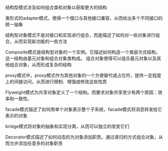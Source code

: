 结构型模式涉及如何组合类和对象以获取更大的结构<br/>

类形式的adapter模式，使得一个借口与其他接口兼容，从而给出多个不同接口的统一抽象<br/>

结构型对象模式不是对接口和实现进行组合，而是描述了如何对一些对象进行组合，从而实现新功能的一些方法<br/>

Composite模式是结构型对象的一个实例。它描述如何构造一个类层次式结构，这一结构由基元对象和组合对象类构成。
组合对象使得可以组合基元对象以及其他组合对象，从而形成复杂的结构

proxy模式中，proxy模式作为其他对象的一个方便替代或占位符，提供一定程度上的间接访问，从而进行限制、增强或修改这些性质

Flyweight模式为共享对象定义了一个结构。而要求对象共享至少有两个原因：效率和一致性。

facade模式描述了如何用单个对象表示整个子系统，facade模式将消息转发给它表示的对象

bridge模式将对象的抽象和实现分离，从而可以独立的改变它们

Decorator模式描述了如何动态的为对象添加职责。通过递归的方式组合对象，从而允许添加任意多的对象职责



